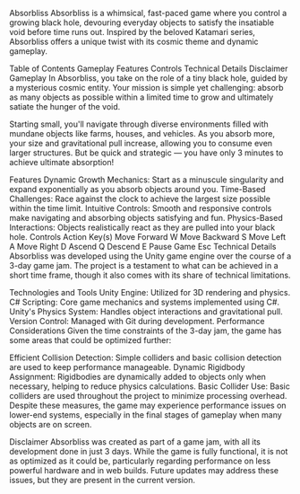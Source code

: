 Absorbliss
Absorbliss is a whimsical, fast-paced game where you control a growing black hole, devouring everyday objects to satisfy the insatiable void before time runs out. Inspired by the beloved Katamari series, Absorbliss offers a unique twist with its cosmic theme and dynamic gameplay.

Table of Contents
Gameplay
Features
Controls
Technical Details
Disclaimer
Gameplay
In Absorbliss, you take on the role of a tiny black hole, guided by a mysterious cosmic entity. Your mission is simple yet challenging: absorb as many objects as possible within a limited time to grow and ultimately satiate the hunger of the void.

Starting small, you'll navigate through diverse environments filled with mundane objects like farms, houses, and vehicles. As you absorb more, your size and gravitational pull increase, allowing you to consume even larger structures. But be quick and strategic — you have only 3 minutes to achieve ultimate absorption!

Features
Dynamic Growth Mechanics: Start as a minuscule singularity and expand exponentially as you absorb objects around you.
Time-Based Challenges: Race against the clock to achieve the largest size possible within the time limit.
Intuitive Controls: Smooth and responsive controls make navigating and absorbing objects satisfying and fun.
Physics-Based Interactions: Objects realistically react as they are pulled into your black hole.
Controls
Action	Key(s)
Move Forward	W
Move Backward	S
Move Left	A
Move Right	D
Ascend	Q
Descend	E
Pause Game	Esc
Technical Details
Absorbliss was developed using the Unity game engine over the course of a 3-day game jam. The project is a testament to what can be achieved in a short time frame, though it also comes with its share of technical limitations.

Technologies and Tools
Unity Engine: Utilized for 3D rendering and physics.
C# Scripting: Core game mechanics and systems implemented using C#.
Unity's Physics System: Handles object interactions and gravitational pull.
Version Control: Managed with Git during development.
Performance Considerations
Given the time constraints of the 3-day jam, the game has some areas that could be optimized further:

Efficient Collision Detection: Simple colliders and basic collision detection are used to keep performance manageable.
Dynamic Rigidbody Assignment: Rigidbodies are dynamically added to objects only when necessary, helping to reduce physics calculations.
Basic Collider Use: Basic colliders are used throughout the project to minimize processing overhead.
Despite these measures, the game may experience performance issues on lower-end systems, especially in the final stages of gameplay when many objects are on screen.

Disclaimer
Absorbliss was created as part of a game jam, with all its development done in just 3 days. While the game is fully functional, it is not as optimized as it could be, particularly regarding performance on less powerful hardware and in web builds. Future updates may address these issues, but they are present in the current version.
